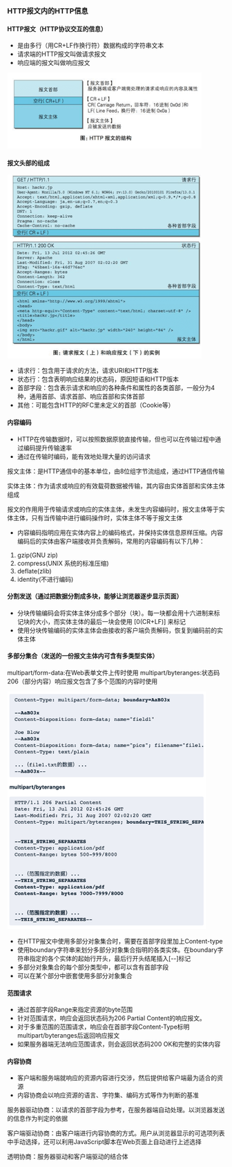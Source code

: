 ### HTTP报文内的HTTP信息
#### HTTP报文（HTTP协议交互的信息）
- 是由多行（用CR+LF作换行符）数据构成的字符串文本
- 请求端的HTTP报文叫做请求报文
- 响应端的报文叫做响应报文

<img src="./assets/报文结构.png" width="450" height="175" />

#### 报文头部的组成
<img src="./assets/请求和响应报文.png" width="450" height="425" />

- 请求行：包含用于请求的方法，请求URI和HTTP版本
- 状态行：包含表明响应结果的状态码，原因短语和HTTP版本
- 首部字段：包含表示请求和响应的各种条件和属性的各类首部，一般分为4种，通用首部、请求首部、响应首部和实体首部
- 其他：可能包含HTTP的RFC里未定义的首部（Cookie等）

#### 内容编码
- HTTP在传输数据时，可以按照数据原貌直接传输，但也可以在传输过程中通过编码提升传输速率
- 通过在传输时编码，能有效地处理大量的访问请求

报文主体：是HTTP通信中的基本单位，由8位组字节流组成，通过HTTP通信传输

实体主体：作为请求或响应的有效载荷数据被传输，其内容由实体首部和实体主体组成

报文的作用用于传输请求或响应的实体主体，未发生内容编码时，报文主体等于实体主体，只有当传输中进行编码操作时，实体主体不等于报文主体

- 内容编码指明应用在实体内容上的编码格式，并保持实体信息原样压缩。内容编码后的实体由客户端接收并负责解码，常用的内容编码有以下几种：
1. gzip(GNU zip)
2. compress(UNIX 系统的标准压缩)
3. deflate(zlib)
4. identity(不进行编码)

#### 分割发送（通过把数据分割成多块，能够让浏览器逐步显示页面）
- 分块传输编码会将实体主体分成多个部分（块）。每一块都会用十六进制来标记块的大小，而实体主体的最后一块会使用 [0(CR+LF)] 来标记
- 使用分块传输编码的实体主体会由接收的客户端负责解码，恢复到编码前的实体主体

#### 多部分集合（发送的一份报文主体内可含有多类型实体）
multipart/form-data:在Web表单文件上传时使用
multipart/byteranges:状态码206（部分内容）响应报文包含了多个范围的内容时使用

<img src="./assets/多部分集合.png" width="460" height="550" />

- 在HTTP报文中使用多部分对象集合时，需要在首部字段里加上Content-type
- 使用boundary字符串来划分多部分对象集合指明的各类实体。在boundary字符串指定的各个实体的起始行开头，最后行开头结尾插入[--]标记
- 多部分对象集合的每个部分类型中，都可以含有首部字段
- 可以在某个部分中嵌套使用多部分对象集合

#### 范围请求
- 通过首部字段Range来指定资源的byte范围
- 针对范围请求，响应会返回状态码为206 Partial Content的响应报文。
- 对于多重范围的范围请求，响应会在首部字段Content-Type标明multipart/byteranges后返回响应报文
- 如果服务器端无法响应范围请求，则会返回状态码200 OK和完整的实体内容

#### 内容协商
- 客户端和服务端就响应的资源内容进行交涉，然后提供给客户端最为适合的资源
- 内容协商会以响应资源的语言、字符集、编码方式等作为判断的基准

服务器驱动协商：以请求的首部字段为参考，在服务器端自动处理。以浏览器发送的信息作为判定的依据

客户端驱动协商：由客户端进行内容协商的方式。用户从浏览器显示的可选项列表中手动选择，还可以利用JavaScript脚本在Web页面上自动进行上述选择

透明协商：服务器驱动和客户端驱动的结合体

